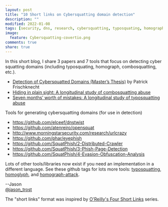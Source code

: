 ```yaml
---
layout: post
title: "10 Short links on Cybersquatting domain detection"
description: ""
modified: 2022-01-08
tags: [security, dns, research, cybersquatting, typosquating, homograph, combosquatting]
image:
  feature: Cybersquatting-covertio.png 
comments: true
share: true
---
```


In this short blog, I share 3 papers and 7 tools that focus on detecting cyber squatting domains (including typosquating, homograph, combosquatting, etc.).

* [Detection of Cybersquatted Domains (Master’s Thesis)](http://scg.unibe.ch/archive/masters/Fris21a.pdf) by Patrick Frischknecht
* [Hiding in plain sight: A longitudinal study of combosquatting abuse](https://arxiv.org/pdf/1708.08519.pdf)
* [Seven months’ worth of mistakes: A longitudinal study of typosquatting abuse](https://www.ndss-symposium.org/wp-content/uploads/2017/09/01_3_1.pdf)

Tools for generating cybersquatting domains (for use in detection)

* https://github.com/elceef/dnstwist
* https://github.com/atenreiro/opensquat
* http://www.morningstarsecurity.com/research/urlcrazy
* https://github.com/phar/eyephish
* https://github.com/SquatPhish/2-Distributed-Crawler
* https://github.com/SquatPhish/3-Phish-Page-Detection
* https://github.com/SquatPhish/4-Evasion-Obfuscation-Analysis

Lots of other tools/libraries now exist if you need an implementation in a different language. See these github tags for lots more tools: [typosquatting](https://github.com/topics/typosquatting), [homoglyph](https://github.com/topics/homoglyph), and [homograph-attack](https://github.com/topics/homograph-attack).

--Jason
<br />[@jason_trost](https://twitter.com/#!/jason_trost)

The "short links" format was inspired by [O'Reilly's Four Short Links](https://www.oreilly.com/feed/four-short-links) series.
